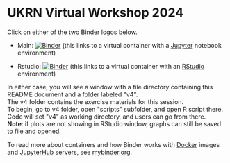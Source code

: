 # UKRN Virtual Workshop 2024

Click on either of the two Binder logos below.

- Main: [![Binder](https://mybinder.org/badge_logo.svg)](https://mybinder.org/v2/gh/mattcingram/UKRN_virtual_workshop_2024/main) (this links to a virtual container with a [Jupyter](https://jupyter.org/) notebook environment)

- Rstudio: [![Binder](https://mybinder.org/badge_logo.svg)](https://mybinder.org/v2/gh/mattcingram/UKRN_virtual_workshop_2024/main?urlpath=rstudio) (this links to a virtual container with an [RStudio](https://posit.co/products/open-source/rstudio/) environment)

In either case, you will see a window with a file directory containing this README document and a folder labeled "v4".  
The v4 folder contains the exercise materials for this session.  
To begin, go to v4 folder, open "scripts" subfolder, and open R script there. Code will set "v4" as working directory, and users can go from there.  
__Note__: if plots are not showing in RStudio window, graphs can still be saved to file and opened.
  
To read more about containers and how Binder works with [Docker](https://docker.com/) images and [JupyterHub](https://jupyter.org/hub) servers, see [mybinder.org](https://mybinder.org).

